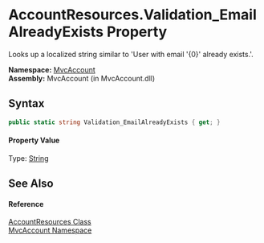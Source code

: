 AccountResources.Validation_EmailAlreadyExists Property
=======================================================
Looks up a localized string similar to 'User with email '{0}' already exists.'.

**Namespace:** [MvcAccount][1]  
**Assembly:** MvcAccount (in MvcAccount.dll)

Syntax
------

```csharp
public static string Validation_EmailAlreadyExists { get; }
```

#### Property Value
Type: [String][2]

See Also
--------

#### Reference
[AccountResources Class][3]  
[MvcAccount Namespace][1]  

[1]: ../README.md
[2]: http://msdn.microsoft.com/en-us/library/s1wwdcbf
[3]: README.md